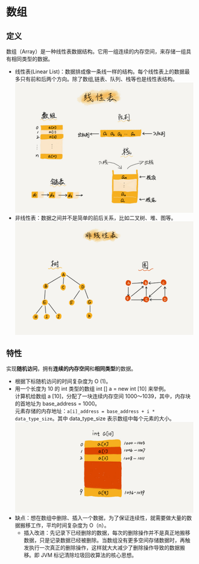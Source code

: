 # 数组
## 定义
数组（Array）是一种线性表数据结构。它用一组连续的内存空间，来存储一组具有相同类型的数据。
- 线性表(Linear List)：数据排成像一条线一样的结构。每个线性表上的数据最多只有前和后两个方向。除了数组,链表、队列、栈等也是线性表结构。![线性表](./线性表.jpg)
- 非线性表：数据之间并不是简单的前后关系，比如二叉树、堆、图等。![非线性表](./非线性表.jpg)

## 特性
实现**随机访问**，拥有**连续的内存空间**和**相同类型**的数据。  
- 根据下标随机访问的时间复杂度为 O (1)。  
- 用一个长度为 10 的 int 类型的数组 int [] a = new int [10] 来举例。  
计算机给数组 a [10]，分配了一块连续内存空间 1000～1039，其中，内存块的首地址为 base_address = 1000。  
元素存储的内存地址：`a[i]_address = base_address + i * data_type_size`。其中 data_type_size 表示数组中每个元素的大小。
![数组](./数组.jpg)
- 缺点：想在数组中删除、插入一个数据，为了保证连续性，就需要做大量的数据搬移工作，平均时间复杂度为 O（n）。
  - 插入改进：先记录下已经删除的数据，每次的删除操作并不是真正地搬移数据，只是记录数据已经被删除。当数组没有更多空间存储数据时，再触发执行一次真正的删除操作，这样就大大减少了删除操作导致的数据搬移。即 JVM 标记清除垃圾回收算法的核心思想。